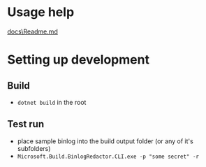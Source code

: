 # Usage help

[docs\Readme.md](docs\Readme.md)

# Setting up development

## Build

* `dotnet build` in the root

## Test run

* place sample binlog into the build output folder (or any of it's subfolders)
* `Microsoft.Build.BinlogRedactor.CLI.exe -p "some secret" -r`

